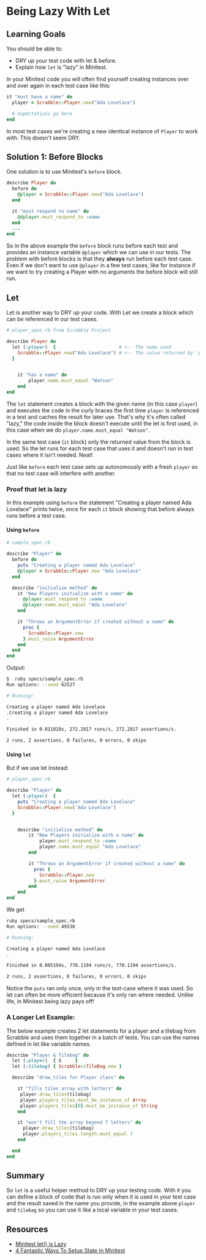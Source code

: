 # Being Lazy With Let
## Learning Goals
You should be able to:
- DRY up your test code with let & before.
- Explain how `let` is "lazy" in Minitest.

In your Minitest code you will often find yourself creating instances over and over again in each test case like this:

```ruby
it "must have a name" do
  player = Scrabble::Player.new("Ada Lovelace")

  # expectations go here
end
```

In most test cases we're creating a new identical instance of `Player` to work with.  This doesn't seem DRY.  

## Solution 1:  Before Blocks

One solution is to use Minitest's `before` block.

```ruby
describe Player do
  before do
    @player = Scrabble::Player.new("Ada Lovelace")
  end

  it "must respond to name" do
    @dplayer.must_respond_to :name
  end
  ...
end
```

So in the above example the `before` block runs before each test and provides an instance variable `@player` which we can use in our tests.  The problem with before blocks is that they **always** run before each test case.  Even if we don't want to use `@player` in a few test cases, like for instance if we want to try creating a Player with no arguments the before block will still run.  

## Let

Let is another way to DRY up your code.  With Let we create a block which can be referenced in our test cases.


```ruby
# player_spec.rb from Scrabble Project

describe Player do
  let (:player)  { 						 # <-- The name used
  	Scrabble::Player.new("Ada Lovelace") # <-- The value returned by 'player'
  }


	it "has a name" do
		player.name.must_equal "Watson"
    end
end
```

The `let` statement creates a block with the given name (in this case `player`) and executes the code in the curly braces the first time `player` is referenced in a test and caches the result for later use.  That's why it's often called "lazy," the code inside the block doesn't execute until the let is first used, in this case when we do `player.name.must_equal "Watson"`.  

In the same test case (`it` block) only the returned value from the block is used. So the let runs for each test case that uses it and doesn't run in test cases where it isn't needed.  Neat!

Just like `before` each test case sets up autonomously with a fresh `player` so that no test case will interfere with another.  

### Proof that let is lazy

In this example using `before` the statement "Creating a player named Ada Lovelace" prints twice, once for each `it` block showing that before always runs before a test case.  

#### Using `before`

```ruby
# sample_spec.rb

describe "Player" do
  before do
    puts "Creating a player named Ada Lovelace"
    @player = Scrabble::Player.new "Ada Lovelace"
  end

  describe "initialize method" do
    it "New Players initialize with a name" do
      @player.must_respond_to :name
      @player.name.must_equal "Ada Lovelace"
    end

    it "Throws an ArgumentError if created without a name" do
      proc {
        Scrabble::Player.new
      }.must_raise ArgumentError
    end
  end
end
```
Output:

```bash
$  ruby specs/sample_spec.rb
Run options: --seed 62527

# Running:

Creating a player named Ada Lovelace
.Creating a player named Ada Lovelace
.

Finished in 0.011018s, 272.2817 runs/s, 272.2817 assertions/s.

2 runs, 2 assertions, 0 failures, 0 errors, 0 skips
```

#### Using `let`

But if we use let instead:

```ruby
# player_spec.rb

describe "Player" do
  let (:player)  {
    puts "Creating a player named Ada Lovelace"
    Scrabble::Player.new('Ada Lovelace')
  }


    describe "initialize method" do
        it "New Players initialize with a name" do
            player.must_respond_to :name
            player.name.must_equal "Ada Lovelace"
        end

        it "Throws an ArgumentError if created without a name" do
          proc {
            Scrabble::Player.new
          }.must_raise ArgumentError
        end
    end
end
```

We get

```bash
ruby specs/sample_spec.rb
Run options: --seed 49538

# Running:

Creating a player named Ada Lovelace
.

Finished in 0.005194s, 770.1194 runs/s, 770.1194 assertions/s.

2 runs, 2 assertions, 0 failures, 0 errors, 0 skips
```

Notice the `puts` ran only once, only in the test-case where it was used.  So let can often be more efficient because it's only ran where needed.  Unlike life, in Minitest being lazy pays off!

### A Longer Let Example:

The below example creates 2 let statements for a player and a tilebag from Scrabble and uses them together in a batch of tests.  You can use the names defined in let like variable names.  

```ruby
describe "Player & Tilebag" do
  let (:player)  { S	 }
  let (:tilebag) { Scrabble::TileBag.new }

  describe "draw_tiles for Player class" do

    it "fills tiles array with letters" do
     player.draw_tiles(tilebag)
     player.players_tiles.must_be_instance_of Array
     player.players_tiles[0].must_be_instance_of String
    end

    it "won't fill the array beyond 7 letters" do
      player.draw_tiles(tilebag)
      player.players_tiles.length.must_equal 7
    end

  end
end
```

## Summary

So `let` is a useful helper method to DRY up your testing code.  With it you can define a block of code that is run only when it is used in your test case and the result saved in the name you provide, in the example above `player` and `tilebag` so you can use it like a local variable in your test cases.  


## Resources
-  [Minitest let() is Lazy](http://ruby-journal.com/minitest-let-is-lazy/)
-  [4 Fantastic Ways To Setup State In Minitest](https://chriskottom.com/blog/2014/10/4-fantastic-ways-to-set-up-state-in-minitest/)
